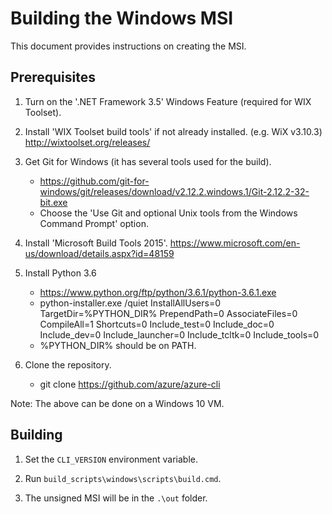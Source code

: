 Building the Windows MSI
========================

This document provides instructions on creating the MSI.

Prerequisites
-------------

1. Turn on the '.NET Framework 3.5' Windows Feature (required for WIX Toolset).

2. Install 'WIX Toolset build tools' if not already installed. (e.g. WiX v3.10.3)
    http://wixtoolset.org/releases/

3. Get Git for Windows (it has several tools used for the build).
    - https://github.com/git-for-windows/git/releases/download/v2.12.2.windows.1/Git-2.12.2-32-bit.exe
    - Choose the 'Use Git and optional Unix tools from the Windows Command Prompt' option.

4. Install 'Microsoft Build Tools 2015'.
    https://www.microsoft.com/en-us/download/details.aspx?id=48159

5. Install Python 3.6
    - https://www.python.org/ftp/python/3.6.1/python-3.6.1.exe
    - python-installer.exe /quiet InstallAllUsers=0 TargetDir=%PYTHON_DIR% PrependPath=0 AssociateFiles=0 CompileAll=1 Shortcuts=0 Include_test=0 Include_doc=0 Include_dev=0 Include_launcher=0 Include_tcltk=0 Include_tools=0
    - %PYTHON_DIR% should be on PATH.

5. Clone the repository.
    - git clone https://github.com/azure/azure-cli

Note: The above can be done on a Windows 10 VM.

Building
--------

1. Set the `CLI_VERSION` environment variable.

2. Run `build_scripts\windows\scripts\build.cmd`.

3. The unsigned MSI will be in the `.\out` folder.
